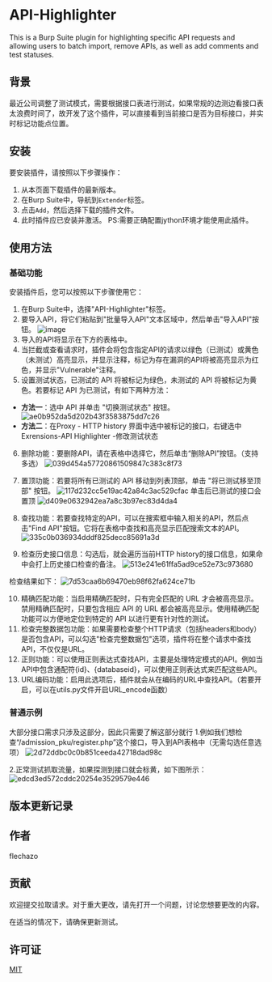 # API-Highlighter

This is a Burp Suite plugin for highlighting specific API requests and allowing users to batch import, remove APIs, as well as add comments and test statuses.

## 背景

最近公司调整了测试模式，需要根据接口表进行测试，如果常规的边测边看接口表太浪费时间了，故开发了这个插件，可以直接看到当前接口是否为目标接口，并实时标记功能点位置。

## 安装

要安装插件，请按照以下步骤操作：
1. 从本页面下载插件的最新版本。
2. 在Burp Suite中，导航到`Extender`标签。
3. 点击`Add`，然后选择下载的插件文件。
4. 此时插件应已安装并激活。
PS:需要正确配置jython环境才能使用此插件。

## 使用方法
### 基础功能
安装插件后，您可以按照以下步骤使用它：
1. 在Burp Suite中，选择"API-Highlighter"标签。
2. 要导入API，将它们粘贴到"批量导入API"文本区域中，然后单击"导入API"按钮。
![image](https://github.com/user-attachments/assets/47933745-7a8f-4ec9-bdb5-0d6ed875be53)
3. 导入的API将显示在下方的表格中。
4. 当拦截或查看请求时，插件会将包含指定API的请求以绿色（已测试）或黄色（未测试）高亮显示，并显示注释，标记为存在漏洞的API将被高亮显示为红色，并显示"Vulnerable"注释。
5. 设置测试状态，已测试的 API 将被标记为绿色，未测试的 API 将被标记为黄色。若要标记 API 为已测试，有如下两种方法：
- **方法一**：选中 API 并单击 "切换测试状态" 按钮。
![ae0b952da5d202b43f3583875dd7c26](https://github.com/user-attachments/assets/abd78026-168e-43d6-90c5-dc2a909cf21d)
- **方法二**：在Proxy - HTTP history 界面中选中被标记的接口，右键选中Exrensions-API Highlighter -修改测试状态
6. 删除功能：要删除API，请在表格中选择它，然后单击“删除API”按钮。（支持多选）
  ![039d454a57720861509847c383c8f73](https://github.com/user-attachments/assets/c54222d9-ab73-44d9-8fe5-3559caf18934)

7. 置顶功能：若要将所有已测试的 API 移动到列表顶部，单击 "将已测试移至顶部" 按钮。
![117d232cc5e19ac42a84c3ac529cfac](https://github.com/user-attachments/assets/5adc8aee-5bda-4ebc-8590-50bd2eb58979)
单击后已测试的接口会置顶
![d409e0632942ea7a8c3b97ec83d4da4](https://github.com/user-attachments/assets/70b4dd49-ab1f-4362-b1d8-02a84c9b62c1)
8. 查找功能：若要查找特定的API，可以在搜索框中输入相关的API，然后点击"Find API"按钮。它将在表格中查找和高亮显示匹配搜索文本的API。
![335c0b036934dddf825decc85691a3d](https://github.com/user-attachments/assets/f5a5b5f2-63b9-45f4-930f-74fe999b554e)
9. 检查历史接口信息：勾选后，就会遍历当前HTTP history的接口信息，如果命中会打上历史接口检查的备注。
![513e241e61ffa5ad9ce52e73c973680](https://github.com/user-attachments/assets/6258371a-fd08-4ea9-93bd-a1053948955d)

检查结果如下：
![7d53caa6b69470eb98f62fa624ce71b](https://github.com/user-attachments/assets/ac277aac-e9b9-4100-ba14-5213bc0a2bd3)

10. 精确匹配功能：当启用精确匹配时，只有完全匹配的 URL 才会被高亮显示。禁用精确匹配时，只要包含相应 API 的 URL 都会被高亮显示。使用精确匹配功能可以方便地定位到特定的 API 以进行更有针对性的测试。
11. 检查完整数据包功能：如果需要检查整个HTTP请求（包括headers和body）是否包含API，可以勾选"检查完整数据包"选项，插件将在整个请求中查找API，不仅仅是URL。
12. 正则功能：可以使用正则表达式查找API，主要是处理特定模式的API。例如当API中包含通配符{id}、{databaseid}，可以使用正则表达式来匹配这些API。
13. URL编码功能：启用此选项后，插件就会从在编码的URL中查找API。（若要开启，可以在utils.py文件开启URL_encode函数）

### 普通示例 
大部分接口需求只涉及这部分，因此只需要了解这部分就行
1.例如我们想检查“/admission_pku/register.php”这个接口，导入到API表格中（无需勾选任意选项）
![2d72ddbc0c0b851ceeda42718dad98c](https://github.com/user-attachments/assets/9c292806-82d1-454a-a16c-b7ab43624802)

2.正常测试抓取流量，如果探测到接口就会标黄，如下图所示：
![edcd3ed572cddc20254e3529579e446](https://github.com/user-attachments/assets/786a4ac0-7309-4e15-9fcd-cdb567abff47)

## 版本更新记录


## 作者

flechazo

## 贡献

欢迎提交拉取请求。对于重大更改，请先打开一个问题，讨论您想要更改的内容。

在适当的情况下，请确保更新测试。

## 许可证

[MIT](https://choosealicense.com/licenses/mit/)
